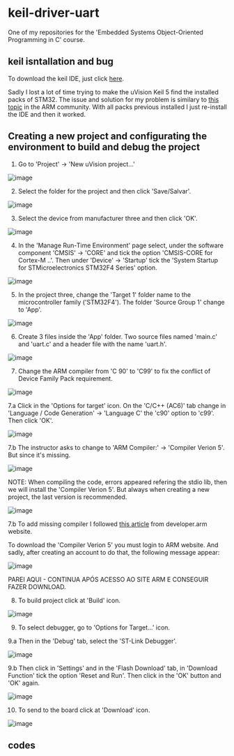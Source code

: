 # keil-driver-uart
One of my repositories for the 'Embedded Systems Object-Oriented Programming in C' course. 

## keil isntallation and bug

To download the keil IDE, just click [here](https://www.keil.com/demo/eval/arm.htm#!#DOWNLOAD).

Sadly I lost a lot of time trying to make the uVision Keil 5 find the installed packs of STM32. The issue and solution for my problem is similary to [this topic](https://community.arm.com/support-forums/f/keil-forum/46602/can-t-find-any-device-after-installing-the-package) in the ARM community. With all packs previous installed I just re-install the IDE and then it worked.

## Creating a new project and configurating the environment to build and debug the project

1. Go to 'Project' -> 'New uVision project...'

![image](https://user-images.githubusercontent.com/58916022/211558057-c5907b15-e202-4385-89cb-094671e47700.png)

2. Select the folder for the project and then click 'Save/Salvar'.

![image](https://user-images.githubusercontent.com/58916022/211558301-05466caa-7546-49cb-a5b0-99642879397b.png)

3. Select the device from manufacturer three and then click 'OK'.

![image](https://user-images.githubusercontent.com/58916022/211558525-584c9263-1e62-4d13-8ebd-69349f629031.png)

4. In the 'Manage Run-Time Environment' page select, under the software component 'CMSIS' -> 'CORE' and tick the option 'CMSIS-CORE for Cortex-M ..'. Then under 'Device' -> 'Startup' tick the 'System Startup for STMicroelectronics STM32F4 Series' option.

![image](https://user-images.githubusercontent.com/58916022/211559185-0606fffe-3026-463b-bcce-e527ed4f71b9.png)

5. In the project three, change the 'Target 1' folder name to the microcontroller family ('STM32F4'). The folder 'Source Group 1' change to 'App'.

![image](https://user-images.githubusercontent.com/58916022/211560224-37218104-8b35-419e-bba8-baf4c2c270cf.png)

6. Create 3 files inside the 'App' folder. Two source files named 'main.c' and 'uart.c' and a header file with the name 'uart.h'.

![image](https://user-images.githubusercontent.com/58916022/211565028-257ae3eb-cd53-4127-957a-43798c12b924.png)

7. Change the ARM compiler from 'C 90' to 'C99' to fix the conflict of Device Family Pack requirement.

![image](https://user-images.githubusercontent.com/58916022/211565205-214826f9-7be1-4f5c-868d-bdb467e63df3.png)

7.a Click in the 'Options for target' icon. On the 'C/C++ (AC6)' tab change in 'Language / Code Generation' -> 'Language C' the 'c90' option to 'c99'. Then click 'OK'. 

![image](https://user-images.githubusercontent.com/58916022/211566575-f4aedb34-bbd4-40d7-bad0-e4ccaf7210ce.png)

7.b The instructor asks to change to 'ARM Compiler:' -> 'Compiler Verion 5'. But since it's missing.

![image](https://user-images.githubusercontent.com/58916022/211566231-3fcd4948-1fe5-4e9f-9fbc-d21b46d2f274.png)

NOTE: When compiling the code, errors appeared refering the stdio lib, then we will install the 'Compiler Verion 5'. But always when creating a new project, the last version is recommended.

![image](https://user-images.githubusercontent.com/58916022/211583978-24bde721-dcb8-44c8-9b2a-fd6a2c0d831b.png)

7.b To add missing compiler I followed [this article](https://developer.arm.com/documentation/ka005073/latest#:~:text=While%20Arm%20Compiler%205%20is,Existing%20projects.) from developer.arm website.

To download the 'Compiler Verion 5' you must login to ARM website. And sadly, after creating an account to do that, the following message appear:

![image](https://user-images.githubusercontent.com/58916022/211583153-9b367a6d-ff10-41b7-bcc4-094dcfa788af.png)

PAREI AQUI - CONTINUA APÓS ACESSO AO SITE ARM E CONSEGUIR FAZER DOWNLOAD.

8. To build project click at 'Build' icon.

![image](https://user-images.githubusercontent.com/58916022/211577685-637ebed5-35ad-4d38-aa65-6c90443e6d66.png)

9. To select debugger, go to 'Options for Target...' icon.

9.a Then in the 'Debug' tab, select the 'ST-Link Debugger'.

![image](https://user-images.githubusercontent.com/58916022/211578721-6cb2f361-0552-4d3d-9d5d-333e0848c224.png)

9.b Then click in 'Settings' and in the 'Flash Download' tab, in 'Download Function' tick the option 'Reset and Run'. Then click in the 'OK' button and 'OK' again.

![image](https://user-images.githubusercontent.com/58916022/211579721-dfd13550-6fc2-47b4-96bf-841cc70c616e.png)

10. To send to the board click at 'Download' icon.

![image](https://user-images.githubusercontent.com/58916022/211577906-92e4f7ba-4b0c-4367-aaf0-32a877977f2c.png)

## codes

